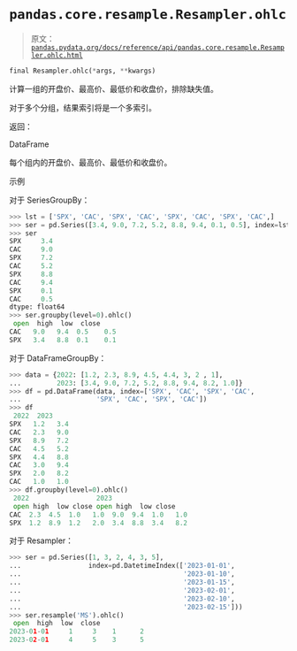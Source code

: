 # `pandas.core.resample.Resampler.ohlc`

> 原文：[`pandas.pydata.org/docs/reference/api/pandas.core.resample.Resampler.ohlc.html`](https://pandas.pydata.org/docs/reference/api/pandas.core.resample.Resampler.ohlc.html)

```py
final Resampler.ohlc(*args, **kwargs)
```

计算一组的开盘价、最高价、最低价和收盘价，排除缺失值。

对于多个分组，结果索引将是一个多索引。

返回：

DataFrame

每个组内的开盘价、最高价、最低价和收盘价。

示例

对于 SeriesGroupBy：

```py
>>> lst = ['SPX', 'CAC', 'SPX', 'CAC', 'SPX', 'CAC', 'SPX', 'CAC',]
>>> ser = pd.Series([3.4, 9.0, 7.2, 5.2, 8.8, 9.4, 0.1, 0.5], index=lst)
>>> ser
SPX     3.4
CAC     9.0
SPX     7.2
CAC     5.2
SPX     8.8
CAC     9.4
SPX     0.1
CAC     0.5
dtype: float64
>>> ser.groupby(level=0).ohlc()
 open  high  low  close
CAC   9.0   9.4  0.5    0.5
SPX   3.4   8.8  0.1    0.1 
```

对于 DataFrameGroupBy：

```py
>>> data = {2022: [1.2, 2.3, 8.9, 4.5, 4.4, 3, 2 , 1],
...         2023: [3.4, 9.0, 7.2, 5.2, 8.8, 9.4, 8.2, 1.0]}
>>> df = pd.DataFrame(data, index=['SPX', 'CAC', 'SPX', 'CAC',
...                   'SPX', 'CAC', 'SPX', 'CAC'])
>>> df
 2022  2023
SPX   1.2   3.4
CAC   2.3   9.0
SPX   8.9   7.2
CAC   4.5   5.2
SPX   4.4   8.8
CAC   3.0   9.4
SPX   2.0   8.2
CAC   1.0   1.0
>>> df.groupby(level=0).ohlc()
 2022                 2023
 open high  low close open high  low close
CAC  2.3  4.5  1.0   1.0  9.0  9.4  1.0   1.0
SPX  1.2  8.9  1.2   2.0  3.4  8.8  3.4   8.2 
```

对于 Resampler：

```py
>>> ser = pd.Series([1, 3, 2, 4, 3, 5],
...                 index=pd.DatetimeIndex(['2023-01-01',
...                                         '2023-01-10',
...                                         '2023-01-15',
...                                         '2023-02-01',
...                                         '2023-02-10',
...                                         '2023-02-15']))
>>> ser.resample('MS').ohlc()
 open  high  low  close
2023-01-01     1     3    1      2
2023-02-01     4     5    3      5 
```
